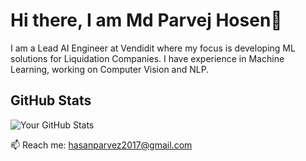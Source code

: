 # Hi there, I am Md Parvej Hosen👋

I am a Lead AI Engineer at Vendidit where my focus is developing ML solutions for Liquidation Companies. I have experience in Machine Learning, working on Computer Vision and NLP.


## GitHub Stats

![Your GitHub Stats](https://github-readme-stats.vercel.app/api?username=Parvez2017&show_icons=true&theme=default)

📫 Reach me: [hasanparvez2017@gmail.com](mailto:hasanparvez2017@gmail.com)
